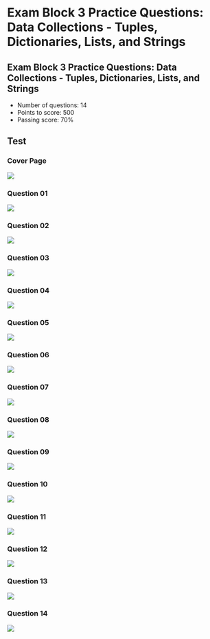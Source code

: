 # Exam Block 3 Practice Questions: Data Collections - Tuples, Dictionaries, Lists, and Strings

## Exam Block 3 Practice Questions: Data Collections - Tuples, Dictionaries, Lists, and Strings

* Number of questions: 14
* Points to score: 500
* Passing score: 70%

## Test

### Cover Page

![](<../../../../.gitbook/assets/Exam Block 3 Practice Questions Data Collections - Tuples, Dictionaries, Lists, and Strings 00.png>)

### Question 01

![](<../../../../.gitbook/assets/Exam Block 3 Practice Questions Data Collections - Tuples, Dictionaries, Lists, and Strings 01.png>)

### Question 02

![](<../../../../.gitbook/assets/Exam Block 3 Practice Questions Data Collections - Tuples, Dictionaries, Lists, and Strings 02.png>)

### Question 03

![](<../../../../.gitbook/assets/Exam Block 3 Practice Questions Data Collections - Tuples, Dictionaries, Lists, and Strings 03.png>)

### Question 04

![](<../../../../.gitbook/assets/Exam Block 3 Practice Questions Data Collections - Tuples, Dictionaries, Lists, and Strings 04.png>)

### Question 05

![](<../../../../.gitbook/assets/Exam Block 3 Practice Questions Data Collections - Tuples, Dictionaries, Lists, and Strings 05.png>)

### Question 06

![](<../../../../.gitbook/assets/Exam Block 3 Practice Questions Data Collections - Tuples, Dictionaries, Lists, and Strings 06.png>)

### Question 07

![](<../../../../.gitbook/assets/Exam Block 3 Practice Questions Data Collections - Tuples, Dictionaries, Lists, and Strings 07.png>)

### Question 08

![](<../../../../.gitbook/assets/Exam Block 3 Practice Questions Data Collections - Tuples, Dictionaries, Lists, and Strings 08.png>)

### Question 09

![](<../../../../.gitbook/assets/Exam Block 3 Practice Questions Data Collections - Tuples, Dictionaries, Lists, and Strings 09.png>)

### Question 10

![](<../../../../.gitbook/assets/Exam Block 3 Practice Questions Data Collections - Tuples, Dictionaries, Lists, and Strings 10.png>)

### Question 11

![](<../../../../.gitbook/assets/Exam Block 3 Practice Questions Data Collections - Tuples, Dictionaries, Lists, and Strings 11.png>)

### Question 12

![](<../../../../.gitbook/assets/Exam Block 3 Practice Questions Data Collections - Tuples, Dictionaries, Lists, and Strings 12.png>)

### Question 13

![](<../../../../.gitbook/assets/Exam Block 3 Practice Questions Data Collections - Tuples, Dictionaries, Lists, and Strings 13.png>)

### Question 14

![](<../../../../.gitbook/assets/Exam Block 3 Practice Questions Data Collections - Tuples, Dictionaries, Lists, and Strings 14.png>)

